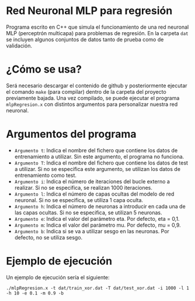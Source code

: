 # Red Neuronal MLP para regresión
Programa escrito en C++ que simula el funcionamiento de una red neuronal MLP (perceptrón multicapa) para problemas de regresión. En la carpeta `dat` se incluyen algunos conjuntos de datos tanto de prueba como de validación.

# ¿Cómo se usa?
Será necesario descargar el contenido de github y posteriormente ejecutar el comando `make` (para compilar) dentro de la carpeta del proyecto previamente bajada.
Una vez compilado, se puede ejecutar el programa `mlpRegresion.x` con distintos argumentos para personalizar nuestra red neuronal.

# Argumentos del programa
- `Argumento t`: Indica el nombre del fichero que contiene los datos de entrenamiento a utilizar. Sin este argumento, el programa no funciona.
- `Argumento T`: Indica el nombre del fichero que contiene los datos de test a utilizar. Si no se especifica este argumento, se utilizan los datos de entrenamiento como test.
- `Argumento i`: Indica el número de iteraciones del bucle externo a realizar. Si no se especifica, se realizan 1000 iteraciones.
- `Argumento l`: Indica el número de capas ocultas del modelo de red neuronal. Si no se especifica, se utiliza 1 capa oculta.
- `Argumento h`: Indica el número de neuronas a introducir en cada una de las capas ocultas. Si no se especifica, se utilizan 5 neuronas.
- `Argumento e`: Indica el valor del parámetro eta. Por defecto, eta = 0,1.
- `Argumento m`: Indica el valor del parámetro mu. Por defecto, mu = 0,9.
- `Argumento b`: Indica si se va a utilizar sesgo en las neuronas. Por defecto, no se utiliza sesgo.

# Ejemplo de ejecución
Un ejemplo de ejecución sería el siguiente:
```
./mlpRegresion.x -t dat/train_xor.dat -T dat/test_xor.dat -i 1000 -l 1 -h 10 -e 0.1 -m 0.9 -b
```
